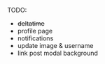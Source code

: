 TODO:

- ~~deltatime~~
- profile page
- notifications
- update image & username
- link post modal background
